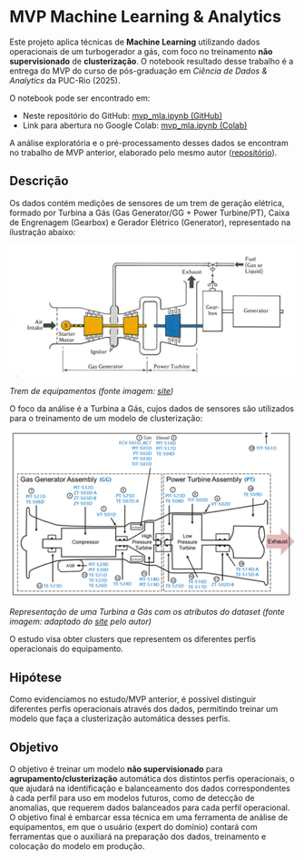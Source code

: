 # MVP Machine Learning & Analytics

Este projeto aplica técnicas de **Machine Learning** utilizando dados operacionais de um turbogerador a gás, com foco no treinamento **não supervisionado** de **clusterização**. O notebook resultado desse trabalho é a entrega do MVP do curso de pós-graduação em *Ciência de Dados & Analytics* da PUC-Rio (2025).

O notebook pode ser encontrado em:
- Neste repositório do GitHub: [mvp_mla.ipynb (GitHub)](mvp_mla.ipynb)
- Link para abertura no Google Colab: [mvp_mla.ipynb (Colab)](https://colab.research.google.com/github/rogerlga/mvp-adbp/blob/main/mvp_mla.ipynb)

A análise exploratória e o pré-processamento desses dados se encontram no trabalho de MVP anterior, elaborado pelo mesmo autor ([repositório](https://github.com/rogerlga/mvp-adbp)).

## Descrição

Os dados contém medições de sensores de um trem de geração elétrica, formado por Turbina a Gás (Gas Generator/GG + Power Turbine/PT), Caixa de Engrenagem (Gearbox) e Gerador Elétrico (Generator), representado na ilustração abaixo:

<img src="https://raw.githubusercontent.com/rogerlga/mvp-adbp/refs/heads/main/assets/two_shaft_turbogenerator.jpg" width="600">

*Trem de equipamentos (fonte imagem: [site](http://emadrlc.blogspot.com/2013/01/chapter-1-introduction-to-gas-turbines.html))*

O foco da análise é a Turbina a Gás, cujos dados de sensores são utilizados para o treinamento de um modelo de clusterização:

<img src="https://raw.githubusercontent.com/rogerlga/mvp-adbp/refs/heads/main/assets/TG_tags.png" width="700">

*Representação de uma Turbina a Gás com os atributos do dataset (fonte imagem: adaptado do [site](https://www.researchgate.net/figure/Schematic-of-LM2500-marine-gas-turbine_fig1_349497740) pelo autor)*

O estudo visa obter clusters que representem os diferentes perfis operacionais do equipamento.

## Hipótese

Como evidenciamos no estudo/MVP anterior, é possível distinguir diferentes perfis operacionais através dos dados, permitindo treinar um modelo que faça a clusterização automática desses perfis.

## Objetivo

O objetivo é treinar um modelo **nâo supervisionado** para **agrupamento/clusterização** automática dos distintos perfis operacionais, o que ajudará na identificação e balanceamento dos dados correspondentes à cada perfil para uso em modelos futuros, como de detecção de anomalias, que requerem dados balanceados para cada perfil operacional. O objetivo final é embarcar essa técnica em uma ferramenta de análise de equipamentos, em que o usuário (expert do domínio) contará com ferramentas que o auxiliará na preparação dos dados, treinamento e colocação do modelo em produção.